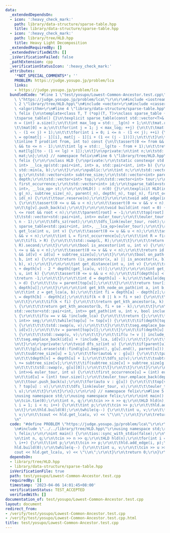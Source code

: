 ```yaml
---
data:
  _extendedDependsOn:
  - icon: ':heavy_check_mark:'
    path: library/data-structure/sparse-table.hpp
    title: library/data-structure/sparse-table.hpp
  - icon: ':heavy_check_mark:'
    path: library/tree/HLD.hpp
    title: Heavy Light Decomposition
  _extendedRequiredBy: []
  _extendedVerifiedWith: []
  _isVerificationFailed: false
  _pathExtension: cpp
  _verificationStatusIcon: ':heavy_check_mark:'
  attributes:
    '*NOT_SPECIAL_COMMENTS*': ''
    PROBLEM: https://judge.yosupo.jp/problem/lca
    links:
    - https://judge.yosupo.jp/problem/lca
  bundledCode: "#line 1 \"test/yosupo/Lowest-Common-Ancestor.test.cpp\"\n#define PROBLEM\
    \ \"https://judge.yosupo.jp/problem/lca\"\r\n\r\n#include <iostream>\r\n#line\
    \ 2 \"library/tree/HLD.hpp\"\n#include <vector>\r\n#include <cassert>\r\n#include\
    \ <algorithm>\r\n#line 4 \"library/data-structure/sparse-table.hpp\"\n\nnamespace\
    \ felix {\n\ntemplate<class T, T (*op)(T, T)>\nclass sparse_table {\npublic:\n\
    \tsparse_table() {}\n\texplicit sparse_table(const std::vector<T>& a) {\n\t\t\
    n = (int) a.size();\n\t\tint max_log = std::__lg(n) + 1;\n\t\tmat.resize(max_log);\n\
    \t\tmat[0] = a;\n\t\tfor(int j = 1; j < max_log; ++j) {\n\t\t\tmat[j].resize(n\
    \ - (1 << j) + 1);\n\t\t\tfor(int i = 0; i <= n - (1 << j); ++i) {\n\t\t\t\tmat[j][i]\
    \ = op(mat[j - 1][i], mat[j - 1][i + (1 << (j - 1))]);\n\t\t\t}\n\t\t}\n\t}\n\n\
    \tinline T prod(int from, int to) const {\n\t\tassert(0 <= from && from <= to\
    \ && to <= n - 1);\n\t\tint lg = std::__lg(to - from + 1);\n\t\treturn op(mat[lg][from],\
    \ mat[lg][to - (1 << lg) + 1]);\n\t}\n\nprivate:\n\tint n;\n\tstd::vector<std::vector<T>>\
    \ mat;\n};\n\n} // namespace felix\n#line 6 \"library/tree/HLD.hpp\"\n\r\nnamespace\
    \ felix {\r\n\r\nclass HLD {\r\nprivate:\r\n\tstatic constexpr std::pair<int,\
    \ int> __lca_op(std::pair<int, int> a, std::pair<int, int> b) {\r\n\t\treturn\
    \ std::min(a, b);\r\n\t}\r\n\r\npublic:\r\n\tint n;\r\n\tstd::vector<std::vector<int>>\
    \ g;\r\n\tstd::vector<int> subtree_size;\r\n\tstd::vector<int> parent;\r\n\tstd::vector<int>\
    \ depth;\r\n\tstd::vector<int> top;\r\n\tstd::vector<int> tour;\r\n\tstd::vector<int>\
    \ first_occurrence;\r\n\tstd::vector<int> id;\r\n\tsparse_table<std::pair<int,\
    \ int>, __lca_op> st;\r\n\r\n\tHLD() : n(0) {}\r\n\texplicit HLD(int _n) : n(_n),\
    \ g(_n), subtree_size(_n), parent(_n), depth(_n), top(_n), first_occurrence(_n),\
    \ id(_n) {\r\n\t\ttour.reserve(n);\r\n\t}\r\n\r\n\tvoid add_edge(int u, int v)\
    \ {\r\n\t\tassert(0 <= u && u < n);\r\n\t\tassert(0 <= v && v < n);\r\n\t\tg[u].push_back(v);\r\
    \n\t\tg[v].push_back(u);\r\n\t}\r\n\r\n\tvoid build(int root = 0) {\r\n\t\tassert(0\
    \ <= root && root < n);\r\n\t\tparent[root] = -1;\r\n\t\ttop[root] = root;\r\n\
    \t\tstd::vector<std::pair<int, int>> euler_tour;\r\n\t\teuler_tour.reserve(2 *\
    \ n - 1);\r\n\t\tdfs_sz(root);\r\n\t\tdfs_link(euler_tour, root);\r\n\t\tst =\
    \ sparse_table<std::pair<int, int>, __lca_op>(euler_tour);\r\n\t}\r\n\r\n\tint\
    \ get_lca(int u, int v) {\r\n\t\tassert(0 <= u && u < n);\r\n\t\tassert(0 <= v\
    \ && v < n);\r\n\t\tint L = first_occurrence[u];\r\n\t\tint R = first_occurrence[v];\r\
    \n\t\tif(L > R) {\r\n\t\t\tstd::swap(L, R);\r\n\t\t}\r\n\t\treturn st.prod(L,\
    \ R).second;\r\n\t}\r\n\r\n\tbool is_ancestor(int u, int v) {\r\n\t\tassert(0\
    \ <= u && u < n);\r\n\t\tassert(0 <= v && v < n);\r\n\t\treturn id[u] <= id[v]\
    \ && id[v] < id[u] + subtree_size[u];\r\n\t}\r\n\r\n\tbool on_path(int a, int\
    \ b, int x) {\r\n\t\treturn (is_ancestor(x, a) || is_ancestor(x, b)) && is_ancestor(get_lca(a,\
    \ b), x);\r\n\t}\r\n\r\n\tint get_distance(int u, int v) {\r\n\t\treturn depth[u]\
    \ + depth[v] - 2 * depth[(get_lca(u, v))];\r\n\t}\r\n\r\n\tint get_kth_ancestor(int\
    \ u, int k) {\r\n\t\tassert(0 <= u && u < n);\r\n\t\tif(depth[u] < k) {\r\n\t\t\
    \treturn -1;\r\n\t\t}\r\n\t\tint d = depth[u] - k;\r\n\t\twhile(depth[top[u]]\
    \ > d) {\r\n\t\t\tu = parent[top[u]];\r\n\t\t}\r\n\t\treturn tour[id[u] + d -\
    \ depth[u]];\r\n\t}\r\n\r\n\tint get_kth_node_on_path(int a, int b, int k) {\r\
    \n\t\tint z = get_lca(a, b);\r\n\t\tint fi = depth[a] - depth[z];\r\n\t\tint se\
    \ = depth[b] - depth[z];\r\n\t\tif(k < 0 || k > fi + se) {\r\n\t\t\treturn -1;\r\
    \n\t\t}\r\n\t\tif(k < fi) {\r\n\t\t\treturn get_kth_ancestor(a, k);\r\n\t\t} else\
    \ {\r\n\t\t\treturn get_kth_ancestor(b, fi + se - k);\r\n\t\t}\r\n\t}\r\n\r\n\t\
    std::vector<std::pair<int, int>> get_path(int u, int v, bool include_lca = true)\
    \ {\r\n\t\tif(u == v && !include_lca) {\r\n\t\t\treturn {};\r\n\t\t}\r\n\t\tstd::vector<std::pair<int,\
    \ int>> seg;\r\n\t\twhile(top[u] != top[v]) {\r\n\t\t\tif(depth[top[u]] > depth[top[v]])\
    \ {\r\n\t\t\t\tstd::swap(u, v);\r\n\t\t\t}\r\n\t\t\tseg.emplace_back(id[top[v]],\
    \ id[v]);\r\n\t\t\tv = parent[top[v]];\r\n\t\t}\r\n\t\tif(depth[u] > depth[v])\
    \ {\r\n\t\t\tstd::swap(u, v);\r\n\t\t}\r\n\t\tif(u != v || include_lca) {\r\n\t\
    \t\tseg.emplace_back(id[u] + !include_lca, id[v]);\r\n\t\t}\r\n\t\treturn seg;\r\
    \n\t}\r\n\r\nprivate:\r\n\tvoid dfs_sz(int u) {\r\n\t\tif(parent[u] != -1) {\r\
    \n\t\t\tg[u].erase(std::find(g[u].begin(), g[u].end(), parent[u]));\r\n\t\t}\r\
    \n\t\tsubtree_size[u] = 1;\r\n\t\tfor(auto& v : g[u]) {\r\n\t\t\tparent[v] = u;\r\
    \n\t\t\tdepth[v] = depth[u] + 1;\r\n\t\t\tdfs_sz(v);\r\n\t\t\tsubtree_size[u]\
    \ += subtree_size[v];\r\n\t\t\tif(subtree_size[v] > subtree_size[g[u][0]]) {\r\
    \n\t\t\t\tstd::swap(v, g[u][0]);\r\n\t\t\t}\r\n\t\t}\r\n\t}\r\n\r\n\tvoid dfs_link(std::vector<std::pair<int,\
    \ int>>& euler_tour, int u) {\r\n\t\tfirst_occurrence[u] = (int) euler_tour.size();\r\
    \n\t\tid[u] = (int) tour.size();\r\n\t\teuler_tour.emplace_back(depth[u], u);\r\
    \n\t\ttour.push_back(u);\r\n\t\tfor(auto v : g[u]) {\r\n\t\t\ttop[v] = (v == g[u][0]\
    \ ? top[u] : v);\r\n\t\t\tdfs_link(euler_tour, v);\r\n\t\t\teuler_tour.emplace_back(depth[u],\
    \ u);\r\n\t\t}\r\n\t}\r\n};\r\n\r\n} // namespace felix\r\n#line 5 \"test/yosupo/Lowest-Common-Ancestor.test.cpp\"\
    \nusing namespace std;\r\nusing namespace felix;\r\n\r\nint main() {\r\n\tios::sync_with_stdio(false);\r\
    \n\tcin.tie(0);\r\n\tint n, q;\r\n\tcin >> n >> q;\r\n\tHLD hld(n);\r\n\tfor(int\
    \ i = 1; i < n; i++) {\r\n\t\tint p;\r\n\t\tcin >> p;\r\n\t\thld.add_edge(i, p);\r\
    \n\t}\r\n\thld.build(0);\r\n\twhile(q--) {\r\n\t\tint u, v;\r\n\t\tcin >> u >>\
    \ v;\r\n\t\tcout << hld.get_lca(u, v) << \"\\n\";\r\n\t}\r\n\treturn 0;\r\n}\r\
    \n"
  code: "#define PROBLEM \"https://judge.yosupo.jp/problem/lca\"\r\n\r\n#include <iostream>\r\
    \n#include \"../../library/tree/HLD.hpp\"\r\nusing namespace std;\r\nusing namespace\
    \ felix;\r\n\r\nint main() {\r\n\tios::sync_with_stdio(false);\r\n\tcin.tie(0);\r\
    \n\tint n, q;\r\n\tcin >> n >> q;\r\n\tHLD hld(n);\r\n\tfor(int i = 1; i < n;\
    \ i++) {\r\n\t\tint p;\r\n\t\tcin >> p;\r\n\t\thld.add_edge(i, p);\r\n\t}\r\n\t\
    hld.build(0);\r\n\twhile(q--) {\r\n\t\tint u, v;\r\n\t\tcin >> u >> v;\r\n\t\t\
    cout << hld.get_lca(u, v) << \"\\n\";\r\n\t}\r\n\treturn 0;\r\n}\r\n"
  dependsOn:
  - library/tree/HLD.hpp
  - library/data-structure/sparse-table.hpp
  isVerificationFile: true
  path: test/yosupo/Lowest-Common-Ancestor.test.cpp
  requiredBy: []
  timestamp: '2023-04-06 14:01:45+08:00'
  verificationStatus: TEST_ACCEPTED
  verifiedWith: []
documentation_of: test/yosupo/Lowest-Common-Ancestor.test.cpp
layout: document
redirect_from:
- /verify/test/yosupo/Lowest-Common-Ancestor.test.cpp
- /verify/test/yosupo/Lowest-Common-Ancestor.test.cpp.html
title: test/yosupo/Lowest-Common-Ancestor.test.cpp
---
```

